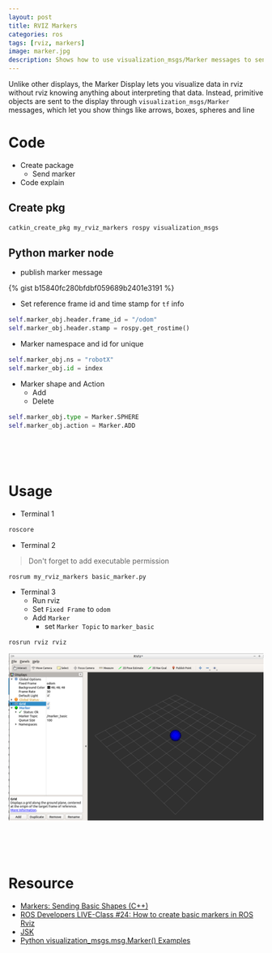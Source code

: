 ```yaml
---
layout: post
title: RVIZ Markers
categories: ros
tags: [rviz, markers]
image: marker.jpg
description: Shows how to use visualization_msgs/Marker messages to send basic shapes (cube, sphere, cylinder, arrow) to rviz.
---
```



Unlike other displays, the Marker Display lets you visualize data in rviz without rviz knowing anything about interpreting that data. Instead, primitive objects are sent to the display through `visualization_msgs/Marker` messages, which let you show things like arrows, boxes, spheres and line

# Code
- Create package
  - Send marker
- Code explain

## Create pkg
```bash
catkin_create_pkg my_rviz_markers rospy visualization_msgs
```

## Python marker node
- publish marker message

{% gist b15840fc280bfdbf059689b2401e3191 %}

- Set reference frame id and time stamp for `tf` info

```python
self.marker_obj.header.frame_id = "/odom"
self.marker_obj.header.stamp = rospy.get_rostime()
```

- Marker namespace and id for unique
  
```python
self.marker_obj.ns = "robotX"
self.marker_obj.id = index
```

- Marker shape and Action
  - Add
  - Delete
  
```python
self.marker_obj.type = Marker.SPHERE
self.marker_obj.action = Marker.ADD
```
&nbsp;  
&nbsp;  
&nbsp;  
# Usage
- Terminal 1

```bash
roscore
```

- Terminal 2
> Don't forget to add executable permission
```bash
rosrum my_rviz_markers basic_marker.py
```

- Terminal 3
  - Run rviz
  - Set `Fixed Frame` to `odom`
  - Add `Marker`
    - set `Marker Topic` to `marker_basic`
```bash
rosrun rviz rviz
```

![](/images/2019-06-21-07-26-30.png)

&nbsp;  
&nbsp;  
&nbsp;  
# Resource
- [Markers: Sending Basic Shapes (C++)](http://wiki.ros.org/rviz/Tutorials/Markers%3A%20Basic%20Shapes)
- [ROS Developers LIVE-Class #24: How to create basic markers in ROS Rviz](https://www.youtube.com/watch?v=5pGzW-M6iGQ)
- [JSK](https://jsk-visualization.readthedocs.io/en/latest/index.html)
- [Python visualization_msgs.msg.Marker() Examples ](https://www.programcreek.com/python/example/88812/visualization_msgs.msg.Marker)